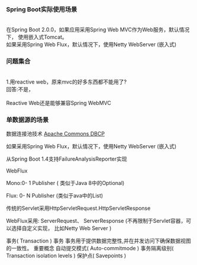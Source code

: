 ### Spring Boot实际使用场景
<br>在Spring Boot 2.0.0，如果应用采用Spring Web MVC作为Web服务，默认情况下， 使用嵌入式Tomcat。
<br>如果采用Spring Web Flux，默认情况下，使用Netty WebServer (嵌入式)

### 问题集合
<br>1.用reactive web，原来mvc的好多东西都不能用了?
<br>回答:不是，
<br><br>Reactive Web还是能够兼容Spring WebMVC

### 单数据源的场景
数据连接池技术
[Apache Commons DBCP]( http://commons.apache.org/proper/commons-dbcp/)


如果采用Spring Web Flux，默认情况下，使用Netty WebServer (嵌入式)

从Spring Boot 1.4支持FailureAnalysisReporter实现

WebFlux

Mono:0- 1 Publisher ( 类似于Java 8中的Optional)

Flux:   0- N Publisher (类似于ava中的List)

传统的Servlet采用HttpServletRequest.HttpServletResponse

WebFlux采用: ServerRequest、 ServerResponse (不再限制于Servlet容器，可以选择自定义实现，  比如Netty Web Server )

事务( Transaction )
事务
事务用于提供数据完整性,并在并发访问下确保数据视图的一致性。
重要概念
自动提交模式( Auto-commitmode )
事务隔离级别( Transaction isolation levels )
保护点( Savepoints )


